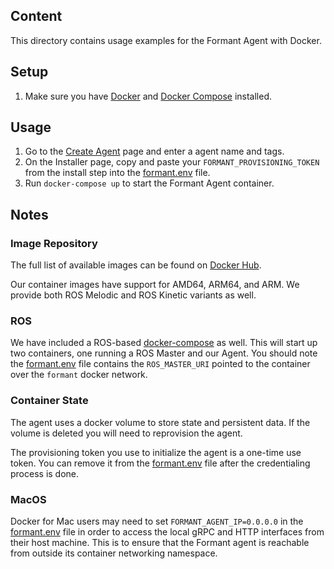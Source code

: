 ## Content

This directory contains usage examples for the Formant Agent with Docker.

## Setup

1. Make sure you have [Docker](https://docs.docker.com/install/) and [Docker Compose](https://docs.docker.com/compose/install/) installed.

## Usage

1. Go to the [Create Agent](https://app.formant.io/create-agent) page and enter a agent name and tags.
2. On the Installer page, copy and paste your `FORMANT_PROVISIONING_TOKEN` from the install step into the [formant.env](formant.env) file.
3. Run `docker-compose up` to start the Formant Agent container.

## Notes

### Image Repository

The full list of available images can be found on [Docker Hub](https://hub.docker.com/r/formant/agent/tags).

Our container images have support for AMD64, ARM64, and ARM. We provide both ROS Melodic and ROS Kinetic variants as well.

### ROS

We have included a ROS-based [docker-compose](ros/docker-compose.yaml) as well. This will start up two containers, one running a ROS Master and our Agent. You should note the [formant.env](ros/formant.env) file contains the `ROS_MASTER_URI` pointed to the container over the `formant` docker network.

### Container State

The agent uses a docker volume to store state and persistent data. If the volume is deleted you will need to reprovision the agent.

The provisioning token you use to initialize the agent is a one-time use token. You can remove it from the [formant.env](formant.env) file after the credentialing process is done.

### MacOS

Docker for Mac users may need to set `FORMANT_AGENT_IP=0.0.0.0` in the [formant.env](formant.env) file in order to access the local gRPC and HTTP interfaces from their host machine.
This is to ensure that the Formant agent is reachable from outside its container networking namespace.
